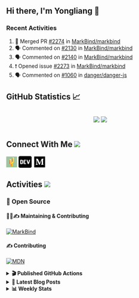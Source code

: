 ## Hi there, I'm Yongliang 👋

### Recent Activities

<!--START_SECTION:activity-->
1. 🎉 Merged PR [#2274](https://github.com/MarkBind/markbind/pull/2274) in [MarkBind/markbind](https://github.com/MarkBind/markbind)
2. 🗣 Commented on [#2130](https://github.com/MarkBind/markbind/issues/2130) in [MarkBind/markbind](https://github.com/MarkBind/markbind)
3. 🗣 Commented on [#2140](https://github.com/MarkBind/markbind/issues/2140) in [MarkBind/markbind](https://github.com/MarkBind/markbind)
4. ❗️ Opened issue [#2273](https://github.com/MarkBind/markbind/issues/2273) in [MarkBind/markbind](https://github.com/MarkBind/markbind)
5. 🗣 Commented on [#1060](https://github.com/danger/danger-js/issues/1060) in [danger/danger-js](https://github.com/danger/danger-js)
<!--END_SECTION:activity-->

## GitHub Statistics :chart_with_upwards_trend:
<div align="center">
<div style="display: flex; align-items: center; justify-content: center;">

[![](https://github-readme-stats-tlylt.vercel.app/api?username=tlylt&show_icons=true&theme=tokyonight&hide_border=true&locale=en)](https://github.com/tlylt)
[![](https://github-readme-streak-stats.herokuapp.com/?user=tlylt&theme=tokyonight&hide_border=true)](https://github.com/tlylt)
</div>
</div>

## Connect With Me <img src="https://media.giphy.com/media/2wh5K5yE3ulp3xgYcG/giphy-downsized.gif" width="30">

<a href="https://www.yongliangliu.com/" target="_blank"><img align="center" src="static/site-icon.png" alt="yongliangliu.com" height="29" width="29" /></a>
<a href="https://dev.to/tlylt" target="_blank"><img align="center" src="static/dev-badge.svg" alt="dev.to/tlylt" height="35" width="35" /></a>
<a href="https://tlylt.medium.com" target="_blank"><img align="center" src="static/medium.png" alt="tlylt.medium.com" height="35" width="35" /></a>

## Activities <img src="https://media.giphy.com/media/WUlplcMpOCEmTGBtBW/giphy.gif" width="30">

### 🔭 Open Source

#### 👷‍♂️✍️ Maintaining & Contributing
[![MarkBind](https://github-readme-stats-tlylt.vercel.app/api/pin/?username=markbind&repo=markbind)](https://github.com/MarkBind/markbind)

#### ✍️ Contributing
[![MDN](https://github-readme-stats-tlylt.vercel.app/api/pin/?username=mdn&repo=content)](https://github.com/mdn/content)

<details>
<summary> <b>🎬 Published GitHub Actions </b> </summary>

[![install-graphviz](https://github-readme-stats-tlylt.vercel.app/api/pin/?username=tlylt&repo=install-graphviz)](https://github.com/tlylt/install-graphviz)

[![reposense-action](https://github-readme-stats-tlylt.vercel.app/api/pin/?username=tlylt&repo=reposense-action)](https://github.com/tlylt/reposense-action)

[![markbin-action](https://github-readme-stats-tlylt.vercel.app/api/pin/?username=markbind&repo=markbind-action)](https://github.com/MarkBind/markbind-action)

</details>

<details>
<summary> <b>📕 Latest Blog Posts</b> </summary>

<!-- BLOG-POST-LIST:START -->
- [Deploy a ChatGPT API Server in no time](https://www.yongliangliu.com/blog/chatgpt-nextjs-server/)
- [Creating a regex-based Markdown parser in TypeScript](https://www.yongliangliu.com/blog/rmark/)
- [Create VSCode Snippets for Markdown Blog Workflows](https://www.yongliangliu.com/blog/vscode-snippets/)
- [Brag Doc 2023](https://www.yongliangliu.com/blog/brag-doc-2023/)
- [My Journey into Open Source](https://www.yongliangliu.com/blog/my-journey-into-open-source/)
<!-- BLOG-POST-LIST:END -->

</details>

<details>
<summary> <b>📊 Weekly Stats</b> </summary>

<!--START_SECTION:waka-->
![Code Time](http://img.shields.io/badge/Code%20Time-923%20hrs%2028%20mins-blue)

**🐱 My GitHub Data** 

> 📦 608.2 kB Used in GitHub's Storage 
 > 
> 🏆 876 Contributions in the Year 2023
 > 
> 🚫 Not Opted to Hire
 > 
> 📜 170 Public Repositories 
 > 
> 🔑 31 Private Repositories 
 > 
**I'm an Early 🐤** 

```text
🌞 Morning                3796 commits        ███████░░░░░░░░░░░░░░░░░░   29.47 % 
🌆 Daytime                3408 commits        ███████░░░░░░░░░░░░░░░░░░   26.46 % 
🌃 Evening                4771 commits        █████████░░░░░░░░░░░░░░░░   37.04 % 
🌙 Night                  906 commits         ██░░░░░░░░░░░░░░░░░░░░░░░   07.03 % 
```
📅 **I'm Most Productive on Wednesday** 

```text
Monday                   1696 commits        ███░░░░░░░░░░░░░░░░░░░░░░   13.17 % 
Tuesday                  1940 commits        ████░░░░░░░░░░░░░░░░░░░░░   15.06 % 
Wednesday                2138 commits        ████░░░░░░░░░░░░░░░░░░░░░   16.60 % 
Thursday                 1638 commits        ███░░░░░░░░░░░░░░░░░░░░░░   12.72 % 
Friday                   1674 commits        ███░░░░░░░░░░░░░░░░░░░░░░   13.00 % 
Saturday                 1925 commits        ████░░░░░░░░░░░░░░░░░░░░░   14.94 % 
Sunday                   1870 commits        ████░░░░░░░░░░░░░░░░░░░░░   14.52 % 
```


📊 **This Week I Spent My Time On** 

```text
🕑︎ Time Zone: Asia/Singapore

💬 Programming Languages: 
Markdown                 4 hrs 25 mins       ██████████░░░░░░░░░░░░░░░   38.36 % 
JavaScript               2 hrs               ████░░░░░░░░░░░░░░░░░░░░░   17.48 % 
C#                       1 hr 51 mins        ████░░░░░░░░░░░░░░░░░░░░░   16.16 % 
TypeScript               1 hr 13 mins        ███░░░░░░░░░░░░░░░░░░░░░░   10.65 % 
reStructuredText         57 mins             ██░░░░░░░░░░░░░░░░░░░░░░░   08.27 % 
```


 Last Updated on 10/04/2023 00:47:52 UTC
<!--END_SECTION:waka-->

</details>
